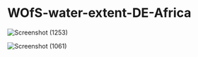 # WOfS-water-extent-DE-Africa
![Screenshot (1253)](https://github.com/parindapannoon/WOfS-water-extent-DE-Africa/assets/119694198/3168d010-4f2f-4276-9598-ed8f7d480e60)

![Screenshot (1061)](https://github.com/parindapannoon/WOfS-water-extent-DE-Africa/assets/119694198/7188a40c-dac5-4714-99f4-f7080d205e6f)

